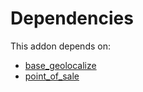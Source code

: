 # Dependencies

This addon depends on:

- [base_geolocalize](../../../../../oca-ocb-core/odoo-bringout-oca-ocb-base_geolocalize)
- [point_of_sale](../../../../../oca-ocb-sale/odoo-bringout-oca-ocb-point_of_sale)
